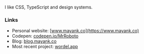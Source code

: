 I like CSS, TypeScript and design systems.

### Links

- Personal website: [www.mayank.co](https://www.mayank.co)
- Codepen: [codepen.io/MrRoboto](https://codepen.io/MrRoboto)
- Blog: [blog.mayank.co](https://blog.mayank.co)
- Most recent project: [wordel.app](https://wordel.app)
